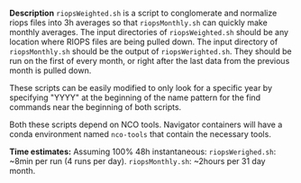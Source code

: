 **Description**
`riopsWeighted.sh` is a script to conglomerate and normalize riops files into 3h averages so that `riopsMonthly.sh` can quickly make monthly averages. The input directories of `riopsWeighted.sh` should be any location where RIOPS files are being pulled down. The input directory of `riopsMonthly.sh` should be the output of `riopsWerighted.sh`. They should be run on the first of every month, or right after the last data from the previous month is pulled down.

These scripts can be easily modified to only look for a specific year by specifying "YYYY" at the beginning of the name pattern for the find commands near the beginning of both scripts.

Both these scripts depend on NCO tools. Navigator containers will have a conda environment named `nco-tools` that contain the necessary tools.

**Time estimates:**
Assuming 100% 48h instantaneous:
`riopsWerighed.sh`: ~8min per run (4 runs per day).
`riopsMonthly.sh`: ~2hours per 31 day month.